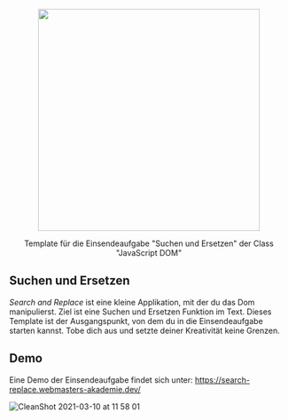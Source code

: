 <p align="center"><a href="https://www.webmasters-fernakademie.de"><img src="https://www.webmasters-fernakademie.de/images/wfa_img/logo-wfa.png?1571290125" width="400"></a></p>
<p align="center">
Template für die Einsendeaufgabe "Suchen und Ersetzen" der Class "JavaScript DOM"
</p>

## Suchen und Ersetzen
*Search and Replace* ist eine kleine Applikation, mit der du das Dom manipulierst. Ziel ist eine Suchen und Ersetzen Funktion im Text. Dieses Template ist der Ausgangspunkt, von dem du in die Einsendeaufgabe starten kannst. Tobe dich aus und setzte deiner Kreativität keine Grenzen.

## Demo

Eine Demo der Einsendeaufgabe findet sich unter: <a href="https://search-replace.webmasters-akademie.dev/">https://search-replace.webmasters-akademie.dev/</a>

![CleanShot 2021-03-10 at 11 58 01](https://user-images.githubusercontent.com/42392570/110621161-2d4e8780-819a-11eb-82b0-09ae3f748f87.gif)

